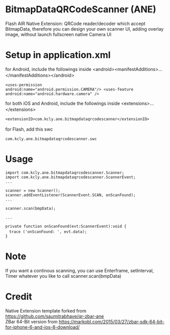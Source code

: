BitmapDataQRCodeScanner (ANE)
=============================

Flash AIR Native Extension:  QRCode reader/decoder which accept BitmapData, therefore you can design your own scanner UI, adding overlay image, without launch  fullscreen native Camera UI


Setup in application.xml
========================
for Android, include the followings inside &lt;android&gt;&lt;manifestAdditions&gt;...&lt;/manifestAdditions&gt;&lt;/android&gt;
　<pre><code>&lt;uses-permission android:name="android.permission.CAMERA"/&gt;
&lt;uses-feature android:name="android.hardware.camera" /&gt;</code></pre>
for both iOS and Android, include the followings inside &lt;extensions&gt;...&lt;/extensions&gt;
　<pre><code>&lt;extensionID&gt;com.kcly.ane.bitmapdataqrcodescanner&lt;/extensionID&gt;</code></pre>
for Flash, add this swc
　<pre><code>com.kcly.ane.bitmapdataqrcodescanner.swc</code></pre>

Usage
=====
<pre><code>import com.kcly.ane.bitmapdataqrcodescanner.Scanner;
import com.kcly.ane.bitmapdataqrcodescanner.ScannerEvent;
...

scanner = new Scanner();
scanner.addEventListener(ScannerEvent.SCAN, onScanFound);
...

scanner.scan(bmpData);

...

private function onScanFound(evt:ScannerEvent):void {
　trace ('onScanFound: ', evt.data);
}
</code></pre>

Note
====
If you want a continous scanning, you can use Enterframe, setInterval, Timer whatever you like to call scanner.scan(bmpData) 


Credit
======
Native Extension template forked from https://github.com/saumitrabhave/qr-zbar-ane<br>
ZBar 64-Bit version from https://markobl.com/2015/03/27/zbar-sdk-64-bit-for-iphone-6-and-ios-8-download/
